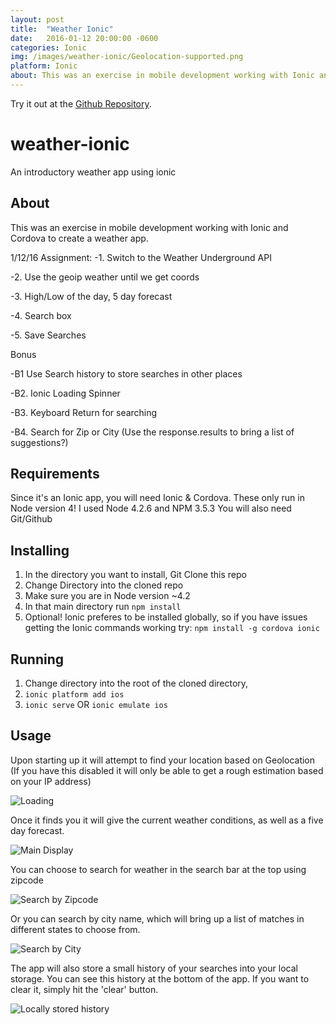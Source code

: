 ```yaml
---
layout: post
title:  "Weather Ionic"
date:   2016-01-12 20:00:00 -0600
categories: Ionic
img: /images/weather-ionic/Geolocation-supported.png
platform: Ionic
about: This was an exercise in mobile development working with Ionic and Cordova to create a weather app using an API.
---
```

Try it out at the [Github Repository](https://github.com/MAOstrander/weather-ionic).


# weather-ionic
An introductory weather app using ionic

## About
This was an exercise in mobile development working with Ionic and Cordova to create a weather app.

1/12/16 Assignment:
-1. Switch to the Weather Underground API

-2. Use the geoip weather until we get coords

-3. High/Low of the day, 5 day forecast

-4. Search box

-5. Save Searches


Bonus

-B1 Use Search history to store searches in other places

-B2. Ionic Loading Spinner

-B3. Keyboard Return for searching

-B4. Search for Zip or City (Use the response.results to bring a list of suggestions?)


## Requirements
Since it's an Ionic app, you will need Ionic & Cordova. These only run in Node version 4!
I used Node 4.2.6 and NPM 3.5.3
You will also need Git/Github

## Installing
1. In the directory you want to install, Git Clone this repo
2. Change Directory into the cloned repo
3. Make sure you are in Node version ~4.2
4. In that main directory run `npm install`
5. Optional! Ionic preferes to be installed globally, so if you have issues getting the Ionic commands working try: `npm install -g cordova ionic`

## Running
1. Change directory into the root of the cloned directory,
2. `ionic platform add ios`
3. `ionic serve` OR `ionic emulate ios`

## Usage
Upon starting up it will attempt to find your location based on Geolocation (If you have this disabled it will only be able to get a rough estimation based on your IP address)

![Loading](/images/weather-ionic/Initial-location-by-ip.png)


Once it finds you it will give the current weather conditions, as well as a five day forecast.

![Main Display](/images/weather-ionic/Geolocation-supported.png)


You can choose to search for weather in the search bar at the top using zipcode

![Search by Zipcode](/images/weather-ionic/Search-by-zip.png)


Or you can search by city name, which will bring up a list of matches in different states to choose from.

![Search by City](/images/weather-ionic/Search-by-cityname.png)


The app will also store a small history of your searches into your local storage. You can see this history at the bottom of the app. If you want to clear it, simply hit the 'clear' button.

![Locally stored history](/images/weather-ionic/Search-history.png)
